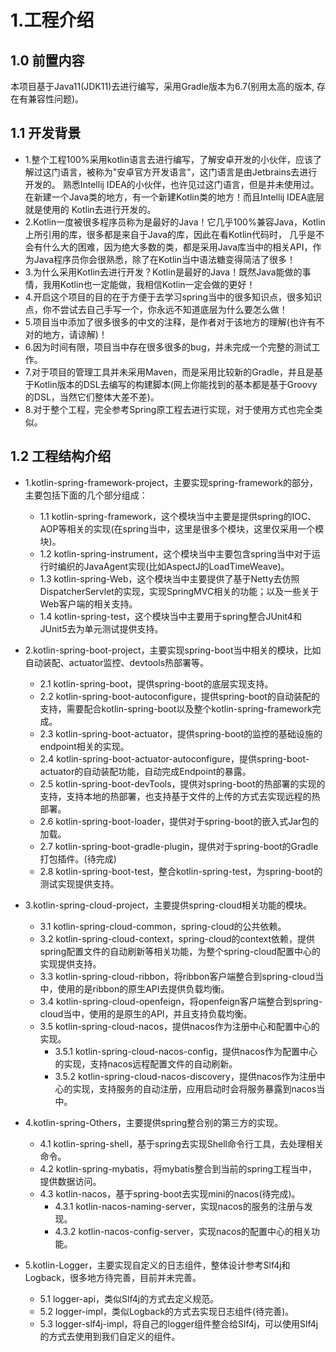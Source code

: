 # 1.工程介绍

## 1.0 前置内容

本项目基于Java11(JDK11)去进行编写，采用Gradle版本为6.7(别用太高的版本, 存在有兼容性问题)。

## 1.1 开发背景

* 1.整个工程100%采用kotlin语言去进行编写，了解安卓开发的小伙伴，应该了解过这门语言，被称为"安卓官方开发语言"，这门语言是由Jetbrains去进行开发的。
熟悉Intellij IDEA的小伙伴，也许见过这门语言，但是并未使用过。在新建一个Java类的地方，有一个新建Kotlin类的地方！而且Intellij IDEA底层就是使用的
Kotlin去进行开发的。
* 2.Kotlin一度被很多程序员称为是最好的Java！它几乎100%兼容Java，Kotlin上所引用的库，很多都是来自于Java的库，因此在看Kotlin代码时，
几乎是不会有什么大的困难，因为绝大多数的类，都是采用Java库当中的相关API，作为Java程序员你会很熟悉，除了在Kotlin当中语法糖变得简洁了很多！
* 3.为什么采用Kotlin去进行开发？Kotlin是最好的Java！既然Java能做的事情，我用Kotlin也一定能做，我相信Kotlin一定会做的更好！
* 4.开启这个项目的目的在于方便于去学习spring当中的很多知识点，很多知识点，你不尝试去自己手写一个，你永远不知道底层为什么要怎么做！
* 5.项目当中添加了很多很多的中文的注释，是作者对于该地方的理解(也许有不对的地方，请谅解)！
* 6.因为时间有限，项目当中存在很多很多的bug，并未完成一个完整的测试工作。
* 7.对于项目的管理工具并未采用Maven，而是采用比较新的Gradle，并且是基于Kotlin版本的DSL去编写的构建脚本(网上你能找到的基本都是基于Groovy的DSL，当然它们整体大差不差)。
* 8.对于整个工程，完全参考Spring原工程去进行实现，对于使用方式也完全类似。

## 1.2 工程结构介绍

* 1.kotlin-spring-framework-project，主要实现spring-framework的部分，主要包括下面的几个部分组成：
  * 1.1 kotlin-spring-framework，这个模块当中主要是提供spring的IOC、AOP等相关的实现(在spring当中，这里是很多个模块，这里仅采用一个模块)。
  * 1.2 kotlin-spring-instrument，这个模块当中主要包含spring当中对于运行时编织的JavaAgent实现(比如AspectJ的LoadTimeWeave)。
  * 1.3 kotlin-spring-Web，这个模块当中主要提供了基于Netty去仿照DispatcherServlet的实现，实现SpringMVC相关的功能；以及一些关于Web客户端的相关支持。
  * 1.4 kotlin-spring-test，这个模块当中主要用于spring整合JUnit4和JUnit5去为单元测试提供支持。
  
* 2.kotlin-spring-boot-project，主要实现spring-boot当中相关的模块，比如自动装配、actuator监控、devtools热部署等。
  * 2.1 kotlin-spring-boot，提供spring-boot的底层实现支持。
  * 2.2 kotlin-spring-boot-autoconfigure，提供spring-boot的自动装配的支持，需要配合kotlin-spring-boot以及整个kotlin-spring-framework完成。
  * 2.3 kotlin-spring-boot-actuator，提供spring-boot的监控的基础设施的endpoint相关的实现。
  * 2.4 kotlin-spring-boot-actuator-autoconfigure，提供spring-boot-actuator的自动装配功能，自动完成Endpoint的暴露。
  * 2.5 kotlin-spring-boot-devTools，提供对spring-boot的热部署的实现的支持，支持本地的热部署，也支持基于文件的上传的方式去实现远程的热部署。
  * 2.6 kotlin-spring-boot-loader，提供对于spring-boot的嵌入式Jar包的加载。
  * 2.7 kotlin-spring-boot-gradle-plugin，提供对于spring-boot的Gradle打包插件。(待完成)
  * 2.8 kotlin-spring-boot-test，整合kotlin-spring-test，为spring-boot的测试实现提供支持。

* 3.kotlin-spring-cloud-project，主要提供spring-cloud相关功能的模块。
  * 3.1 kotlin-spring-cloud-common，spring-cloud的公共依赖。
  * 3.2 kotlin-spring-cloud-context，spring-cloud的context依赖，提供spring配置文件的自动刷新等相关功能，为整个spring-cloud配置中心的实现提供支持。
  * 3.3 kotlin-spring-cloud-ribbon，将ribbon客户端整合到spring-cloud当中，使用的是ribbon的原生API去提供负载均衡。
  * 3.4 kotlin-spring-cloud-openfeign，将openfeign客户端整合到spring-cloud当中，使用的是原生的API，并且支持负载均衡。
  * 3.5 kotlin-spring-cloud-nacos，提供nacos作为注册中心和配置中心的实现。
    * 3.5.1 kotlin-spring-cloud-nacos-config，提供nacos作为配置中心的实现，支持nacos远程配置文件的自动刷新。
    * 3.5.2 kotlin-spring-cloud-nacos-discovery，提供nacos作为注册中心的实现，支持服务的自动注册，应用启动时会将服务暴露到nacos当中。

* 4.kotlin-spring-Others，主要提供spring整合别的第三方的实现。
  * 4.1 kotlin-spring-shell，基于spring去实现Shell命令行工具，去处理相关命令。
  * 4.2 kotlin-spring-mybatis，将mybatis整合到当前的spring工程当中，提供数据访问。
  * 4.3 kotlin-nacos，基于spring-boot去实现mini的nacos(待完成)。
    * 4.3.1 kotlin-nacos-naming-server，实现nacos的服务的注册与发现。
    * 4.3.2 kotlin-nacos-config-server，实现nacos的配置中心的相关功能。

* 5.kotlin-Logger，主要实现自定义的日志组件，整体设计参考Slf4j和Logback，很多地方待完善，目前并未完善。
  * 5.1 logger-api，类似Slf4j的方式去定义规范。
  * 5.2 logger-impl，类似Logback的方式去实现日志组件(待完善)。
  * 5.3 logger-slf4j-impl，将自己的logger组件整合给Slf4j，可以使用Slf4j的方式去使用到我们自定义的组件。